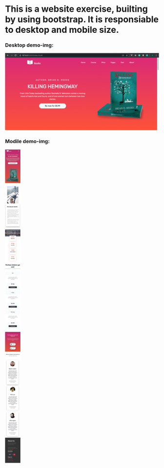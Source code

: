 # This is a website exercise, builting by using bootstrap. It is responsiable to desktop and mobile size.

### Desktop demo-img:
![Image description](./layout-demo/header.png)

### Modile demo-img:
![Image description](./layout-demo/mobile.jpg)